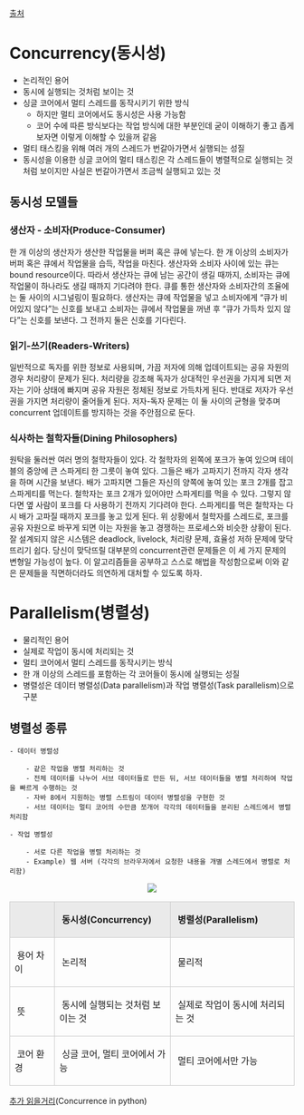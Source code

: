 [출처](http://atin.tistory.com/567)

# Concurrency(동시성)
- 논리적인 용어
- 동시에 실행되는 것처럼 보이는 것
- 싱글 코어에서 멀티 스레드를 동작시키기 위한 방식
    - 하지만 멀티 코어에서도 동시성은 사용 가능함
    - 코어 수에 따른 방식보다는 작업 방식에 대한 부분인데 굳이 이해하기 좋고 좁게 보자면 이렇게 이해할 수 있을꺼 같음
- 멀티 태스킹을 위해 여러 개의 스레드가 번갈아가면서 실행되는 성질
- 동시성을 이용한 싱글 코어의 멀티 태스킹은 각 스레드들이 병렬적으로 실행되는 것처럼 보이지만 사실은 번갈아가면서 조금씩 실행되고 있는 것

## 동시성 모델들
### 생산자 - 소비자(Produce-Consumer)
한 개 이상의 생산자가 생산한 작업물을 버퍼 혹은 큐에 넣는다. 한 개 이상의 소비자가 버퍼 혹은 큐에서 작업물을 습득, 작업을 마친다. 생산자와 소비자 사이에 있는 큐는 bound resource이다. 따라서 생산자는 큐에 남는 공간이 생길 때까지, 소비자는 큐에 작업물이 하나라도 생길 때까지 기다려야 한다. 큐를 통한 생산자와 소비자간의 조율에는 둘 사이의 시그널링이 필요하다. 생산자는 큐에 작업물을 넣고 소비자에게 “큐가 비어있지 않다”는 신호를 보내고 소비자는 큐에서 작업물을 꺼낸 후 “큐가 가득차 있지 않다”는 신호를 보낸다. 그 전까지 둘은 신호를 기다린다.

### 읽기-쓰기(Readers-Writers)
일반적으로 독자를 위한 정보로 사용되며, 가끔 저자에 의해 업데이트되는 공유 자원의 경우 처리량이 문제가 된다. 처리량을 강조해 독자가 상대적인 우선권을 가지게 되면 저자는 기아 상태에 빠지며 공유 자원은 정체된 정보로 가득차게 된다. 반대로 저자가 우선권을 가지면 처리량이 줄어들게 된다. 저자-독자 문제는 이 둘 사이의 균형을 맞추며 concurrent 업데이트를 방지하는 것을 주안점으로 둔다.

### 식사하는 철학자들(Dining Philosophers)
원탁을 둘러싼 여러 명의 철학자들이 있다. 각 철학자의 왼쪽에 포크가 놓여 있으며 테이블의 중앙에 큰 스파게티 한 그릇이 놓여 있다. 그들은 배가 고파지기 전까지 각자 생각을 하며 시간을 보낸다. 배가 고파지면 그들은 자신의 양쪽에 놓여 있는 포크 2개를 잡고 스파게티를 먹는다. 철학자는 포크 2개가 있어야만 스파게티를 먹을 수 있다. 그렇지 않다면 옆 사람이 포크를 다 사용하기 전까지 기다려야 한다. 스파게티를 먹은 철학자는 다시 배가 고파질 때까지 포크를 놓고 있게 된다. 위 상황에서 철학자를 스레드로, 포크를 공유 자원으로 바꾸게 되면 이는 자원을 놓고 경쟁하는 프로세스와 비슷한 상황이 된다. 잘 설계되지 않은 시스템은 deadlock, livelock, 처리량 문제, 효율성 저하 문제에 맞닥뜨리기 쉽다. 당신이 맞닥뜨릴 대부분의 concurrent관련 문제들은 이 세 가지 문제의 변형일 가능성이 높다. 이 알고리즘들을 공부하고 스스로 해법을 작성함으로써 이와 같은 문제들을 직면하더라도 의연하게 대처할 수 있도록 하자.



# Parallelism(병렬성)

- 물리적인 용어
- 실제로 작업이 동시에 처리되는 것
- 멀티 코어에서 멀티 스레드를 동작시키는 방식
- 한 개 이상의 스레드를 포함하는 각 코어들이 동시에 실행되는 성질
- 병렬성은 데이터 병렬성(Data parallelism)과 작업 병렬성(Task parallelism)으로 구분

## 병렬성 종류
    - 데이터 병렬성

        - 같은 작업을 병렬 처리하는 것
        - 전체 데이터를 나누어 서브 데이터들로 만든 뒤, 서브 데이터들을 병렬 처리하여 작업을 빠르게 수행하는 것
        - 자바 8에서 지원하는 병렬 스트림이 데이터 병렬성을 구현한 것
        - 서브 데이터는 멀티 코어의 수만큼 쪼개어 각각의 데이터들을 분리된 스레드에서 병렬 처리함
 
    - 작업 병렬성

        - 서로 다른 작업을 병렬 처리하는 것
        - Example) 웹 서버 (각각의 브라우저에서 요청한 내용을 개별 스레드에서 병렬로 처리함)

<p align="center"><img src="https://images.techhive.com/images/idge/imported/article/jvw/1998/09/concurrency-100158287-orig.gif"></p>

<p align="center">

<table align="center">
<tbody><tr><td style="width: 143px; height: 24px; border-width: 1px; border-style: solid; border-color: rgb(204, 204, 204); background-color: rgb(234, 234, 234);"><p>&nbsp;</p></td>
<td style="width: 325px; height: 24px; border-bottom: 1px solid rgb(204, 204, 204); border-right: 1px solid rgb(204, 204, 204); border-top: 1px solid rgb(204, 204, 204); background-color: rgb(234, 234, 234);"><p>&nbsp;<b>동시성(Concurrency)</b></p></td>
<td style="width: 395px; height: 24px; border-bottom: 1px solid rgb(204, 204, 204); border-right: 1px solid rgb(204, 204, 204); border-top: 1px solid rgb(204, 204, 204); background-color: rgb(234, 234, 234);"><p>&nbsp;<b>병렬성(Parallelism)</b></p></td>
</tr>
<tr><td style="width: 143px; height: 24px; border-bottom: 1px solid rgb(204, 204, 204); border-right: 1px solid rgb(204, 204, 204); border-left: 1px solid rgb(204, 204, 204);"><p>&nbsp;용어 차이</p></td>
<td style="width: 325px; height: 24px; border-bottom: 1px solid rgb(204, 204, 204); border-right: 1px solid rgb(204, 204, 204);"><p>&nbsp;논리적</p></td>
<td style="width: 395px; height: 24px; border-bottom: 1px solid rgb(204, 204, 204); border-right: 1px solid rgb(204, 204, 204);"><p>&nbsp;물리적</p></td>
</tr>
<tr><td style="width: 143px; height: 24px; border-bottom: 1px solid rgb(204, 204, 204); border-right: 1px solid rgb(204, 204, 204); border-left: 1px solid rgb(204, 204, 204);"><p>&nbsp;뜻</p></td>
<td style="width: 325px; height: 24px; border-bottom: 1px solid rgb(204, 204, 204); border-right: 1px solid rgb(204, 204, 204);"><p>&nbsp;동시에 실행되는 것처럼 보이는 것</p></td>
<td style="width: 395px; height: 24px; border-bottom: 1px solid rgb(204, 204, 204); border-right: 1px solid rgb(204, 204, 204);"><p>&nbsp;실제로 작업이 동시에 처리되는 것</p></td>
</tr>
<tr><td style="width: 143px; height: 24px; border-bottom: 1px solid rgb(204, 204, 204); border-right: 1px solid rgb(204, 204, 204); border-left: 1px solid rgb(204, 204, 204);"><p>&nbsp;코어 환경</p></td>
<td style="width: 325px; height: 24px; border-bottom: 1px solid rgb(204, 204, 204); border-right: 1px solid rgb(204, 204, 204);"><p>&nbsp;싱글&nbsp;코어, 멀티 코어에서 가능</p></td>
<td style="width: 395px; height: 24px; border-bottom: 1px solid rgb(204, 204, 204); border-right: 1px solid rgb(204, 204, 204);"><p>&nbsp;멀티 코어에서만 가능</p></td>
</tr>
</tbody></table>
<p></p>


[추가 읽을거리](http://hamait.tistory.com/833)(Concurrence in python)
